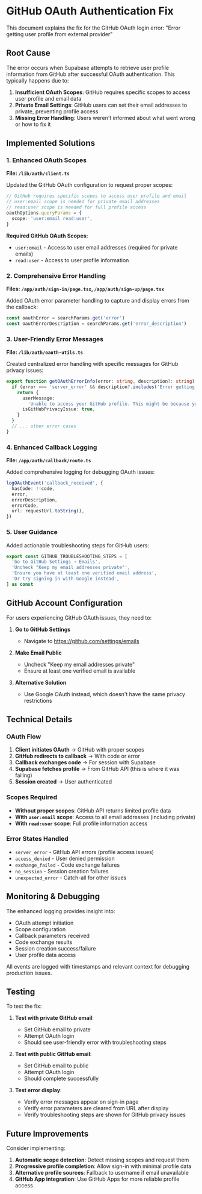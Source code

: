 # GitHub OAuth Authentication Fix

This document explains the fix for the GitHub OAuth login error: "Error getting user profile from external provider"

## Root Cause

The error occurs when Supabase attempts to retrieve user profile information from GitHub after successful OAuth authentication. This typically happens due to:

1. **Insufficient OAuth Scopes**: GitHub requires specific scopes to access user profile and email data
2. **Private Email Settings**: GitHub users can set their email addresses to private, preventing profile access
3. **Missing Error Handling**: Users weren't informed about what went wrong or how to fix it

## Implemented Solutions

### 1. Enhanced OAuth Scopes

**File: `/lib/auth/client.ts`**

Updated the GitHub OAuth configuration to request proper scopes:

```typescript
// GitHub requires specific scopes to access user profile and email
// user:email scope is needed for private email addresses
// read:user scope is needed for full profile access
oauthOptions.queryParams = {
  scope: 'user:email read:user',
}
```

**Required GitHub OAuth Scopes:**

- `user:email` - Access to user email addresses (required for private emails)
- `read:user` - Access to user profile information

### 2. Comprehensive Error Handling

**Files: `/app/auth/sign-in/page.tsx`, `/app/auth/sign-up/page.tsx`**

Added OAuth error parameter handling to capture and display errors from the callback:

```typescript
const oauthError = searchParams.get('error')
const oauthErrorDescription = searchParams.get('error_description')
```

### 3. User-Friendly Error Messages

**File: `/lib/auth/oauth-utils.ts`**

Created centralized error handling with specific messages for GitHub privacy issues:

```typescript
export function getOAuthErrorInfo(error: string, description?: string): OAuthErrorInfo {
  if (error === 'server_error' && description?.includes('Error getting user profile')) {
    return {
      userMessage:
        'Unable to access your GitHub profile. This might be because your email is set to private in GitHub.',
      isGitHubPrivacyIssue: true,
    }
  }
  // ... other error cases
}
```

### 4. Enhanced Callback Logging

**File: `/app/auth/callback/route.ts`**

Added comprehensive logging for debugging OAuth issues:

```typescript
logOAuthEvent('callback_received', {
  hasCode: !!code,
  error,
  errorDescription,
  errorCode,
  url: requestUrl.toString(),
})
```

### 5. User Guidance

Added actionable troubleshooting steps for GitHub users:

```typescript
export const GITHUB_TROUBLESHOOTING_STEPS = [
  'Go to GitHub Settings → Emails',
  'Uncheck "Keep my email addresses private"',
  'Ensure you have at least one verified email address',
  'Or try signing in with Google instead',
] as const
```

## GitHub Account Configuration

For users experiencing GitHub OAuth issues, they need to:

1. **Go to GitHub Settings**
   - Navigate to https://github.com/settings/emails

2. **Make Email Public**
   - Uncheck "Keep my email addresses private"
   - Ensure at least one verified email is available

3. **Alternative Solution**
   - Use Google OAuth instead, which doesn't have the same privacy restrictions

## Technical Details

### OAuth Flow

1. **Client initiates OAuth** → GitHub with proper scopes
2. **GitHub redirects to callback** → With code or error
3. **Callback exchanges code** → For session with Supabase
4. **Supabase fetches profile** → From GitHub API (this is where it was failing)
5. **Session created** → User authenticated

### Scopes Required

- **Without proper scopes**: GitHub API returns limited profile data
- **With `user:email` scope**: Access to all email addresses (including private)
- **With `read:user` scope**: Full profile information access

### Error States Handled

- `server_error` - GitHub API errors (profile access issues)
- `access_denied` - User denied permission
- `exchange_failed` - Code exchange failures
- `no_session` - Session creation failures
- `unexpected_error` - Catch-all for other issues

## Monitoring & Debugging

The enhanced logging provides insight into:

- OAuth attempt initiation
- Scope configuration
- Callback parameters received
- Code exchange results
- Session creation success/failure
- User profile data access

All events are logged with timestamps and relevant context for debugging production issues.

## Testing

To test the fix:

1. **Test with private GitHub email**:
   - Set GitHub email to private
   - Attempt OAuth login
   - Should see user-friendly error with troubleshooting steps

2. **Test with public GitHub email**:
   - Set GitHub email to public
   - Attempt OAuth login
   - Should complete successfully

3. **Test error display**:
   - Verify error messages appear on sign-in page
   - Verify error parameters are cleared from URL after display
   - Verify troubleshooting steps are shown for GitHub privacy issues

## Future Improvements

Consider implementing:

1. **Automatic scope detection**: Detect missing scopes and request them
2. **Progressive profile completion**: Allow sign-in with minimal profile data
3. **Alternative profile sources**: Fallback to username if email unavailable
4. **GitHub App integration**: Use GitHub Apps for more reliable profile access
